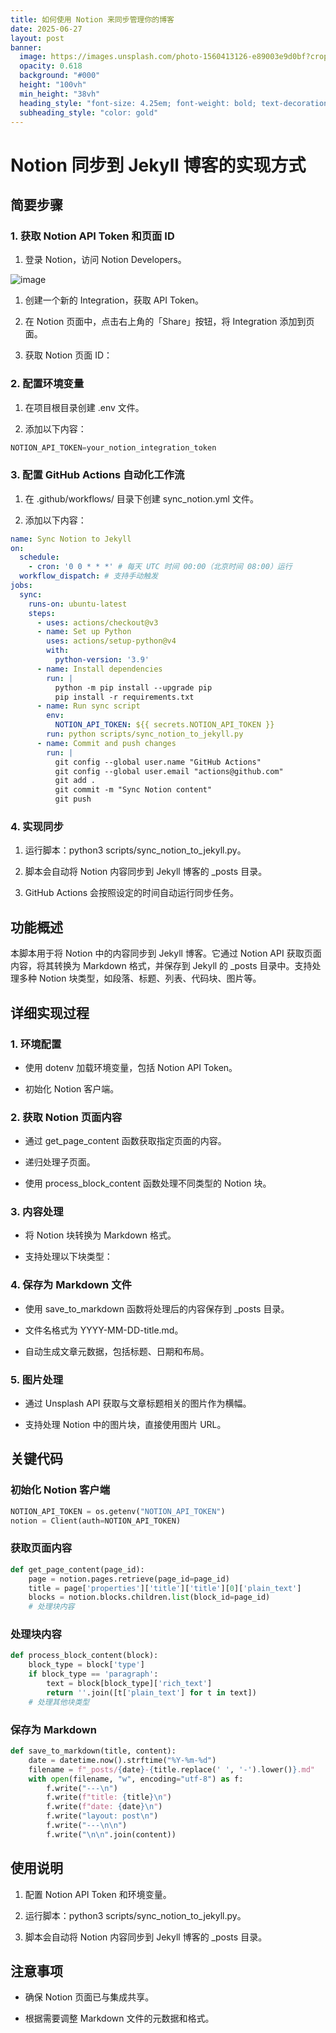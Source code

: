 ```yaml
---
title: 如何使用 Notion 来同步管理你的博客
date: 2025-06-27
layout: post
banner:
  image: https://images.unsplash.com/photo-1560413126-e89003e9d0bf?crop=entropy&cs=tinysrgb&fit=max&fm=jpg&ixid=M3w2OTIwMzJ8MHwxfHJhbmRvbXx8fHx8fHx8fDE3NTEwNTU4MzJ8&ixlib=rb-4.1.0&q=80&w=1080
  opacity: 0.618
  background: "#000"
  height: "100vh"
  min_height: "38vh"
  heading_style: "font-size: 4.25em; font-weight: bold; text-decoration: underline"
  subheading_style: "color: gold"
---
```


# Notion 同步到 Jekyll 博客的实现方式

## 简要步骤

### 1. 获取 Notion API Token 和页面 ID

1. 登录 Notion，访问 Notion Developers。

![image](https://prod-files-secure.s3.us-west-2.amazonaws.com/a7a0cc5a-89b9-4cda-8686-1fba0ca52f40/d19c1afe-dea5-4312-9333-786b0ba83054/image.png?X-Amz-Algorithm=AWS4-HMAC-SHA256&X-Amz-Content-Sha256=UNSIGNED-PAYLOAD&X-Amz-Credential=ASIAZI2LB466RAORD7SF%2F20250627%2Fus-west-2%2Fs3%2Faws4_request&X-Amz-Date=20250627T202351Z&X-Amz-Expires=3600&X-Amz-Security-Token=IQoJb3JpZ2luX2VjEIP%2F%2F%2F%2F%2F%2F%2F%2F%2F%2FwEaCXVzLXdlc3QtMiJHMEUCIQD2zTIQMrlSDeUAw94o%2F96hkW1ofX1UvysLKjlch7OV%2FwIgfWUFWaVpgE4%2BwSbMtQ96ta4nM9R8hpcSVtkPVpERUloq%2FwMIfBAAGgw2Mzc0MjMxODM4MDUiDPIxquoFCJvaoLLYHyrcAwLetJMq6Xh74KbWEn1Q3m1JUbVKcJJOM6m6itYT%2BWikTGrkKkiLBon7QlIX0xWPQYqOGe6BV7TIP2MuWFLaRa2iNdjFHwUZcgsYfsaj0aX8%2B%2FD0qMg8IwN%2BI7pmhN6OctGc%2FX7UTs11%2F8U4MseJ11jjFV87zS7Y2BiFB%2FzI11h2kQuDF7EQ2g2PBWHq4kBaCN5zbLf3%2Fzo0OlREQkUuhzRvMrL4VWbhW2AsXjeXOUkKoJpH4wiFbENfFuygMFqW0x8HRV9rk5SISkBBcakQbaLTLITqMxH3EnCBQNYf2NXGPTmAFpZ8J889UST9z0svReQCAx9q5SdKp%2FvZwGqqsoyKQuPju1j5b%2F2z%2FlXgSoVn8ABzINhS8qwxJBKoKBsOW832HRQtlpfunYyI5uM%2BbJTbK%2FERkqjbb9uMi5u3VxavdA1uzcKZctj%2Fn6XvI0vBc4ZX9IrlvjE5TSoalDnasGKSL3%2F%2B%2FMDEB%2FGHCqBlrtoXwvsxdM4SHnpwAPwEqPTuZXZG3vFETu1sIdbuD9Vfhg8gulFHTsDWsTZ0mkKB1KAa9%2BPirI89cfQ6NLYhFFvOVPGx4HE9%2BCdyP%2FwFLB9%2FKsrDH0BRuSbh6qazTztavc2ivjR27GeS6kNv%2Fq56MP%2FJ%2B8IGOqUBD5tPkUjoK7oTj5ZamtDQJHhnUarAER7ihivx%2FNa7rVylK4Pkn8aPKZhMK3%2Byvaln3YG%2BjM1ucXkKQfJVRL6P%2B2iejyK5u9ZZ4iRgJTAeq0c%2B84e8a3A1F4bZuU2mM9zc74GDRPyOIO6p54j6dT6ha8PiLb1nnBmIAmqEBZsjFl66K8p5gMwcfdFhmgG4ccWNkbWoG11rPn%2B747tDuAB8fRRskzyb&X-Amz-Signature=8437cd268137f4edac74f34fb0ffda871158a2daa0865166ad177dae86a7640d&X-Amz-SignedHeaders=host&x-amz-checksum-mode=ENABLED&x-id=GetObject)

1. 创建一个新的 Integration，获取 API Token。

1. 在 Notion 页面中，点击右上角的「Share」按钮，将 Integration 添加到页面。

1. 获取 Notion 页面 ID：


### 2. 配置环境变量

1. 在项目根目录创建 .env 文件。

1. 添加以下内容：

```javascript
NOTION_API_TOKEN=your_notion_integration_token
```

### 3. 配置 GitHub Actions 自动化工作流

1. 在 .github/workflows/ 目录下创建 sync_notion.yml 文件。

1. 添加以下内容：

```yaml
name: Sync Notion to Jekyll
on:
  schedule:
    - cron: '0 0 * * *' # 每天 UTC 时间 00:00（北京时间 08:00）运行
  workflow_dispatch: # 支持手动触发
jobs:
  sync:
    runs-on: ubuntu-latest
    steps:
      - uses: actions/checkout@v3
      - name: Set up Python
        uses: actions/setup-python@v4
        with:
          python-version: '3.9'
      - name: Install dependencies
        run: |
          python -m pip install --upgrade pip
          pip install -r requirements.txt
      - name: Run sync script
        env:
          NOTION_API_TOKEN: ${{ secrets.NOTION_API_TOKEN }}
        run: python scripts/sync_notion_to_jekyll.py
      - name: Commit and push changes
        run: |
          git config --global user.name "GitHub Actions"
          git config --global user.email "actions@github.com"
          git add .
          git commit -m "Sync Notion content"
          git push
```

### 4. 实现同步

1. 运行脚本：python3 scripts/sync_notion_to_jekyll.py。

1. 脚本会自动将 Notion 内容同步到 Jekyll 博客的 _posts 目录。

1. GitHub Actions 会按照设定的时间自动运行同步任务。

## 功能概述

本脚本用于将 Notion 中的内容同步到 Jekyll 博客。它通过 Notion API 获取页面内容，将其转换为 Markdown 格式，并保存到 Jekyll 的 _posts 目录中。支持处理多种 Notion 块类型，如段落、标题、列表、代码块、图片等。

## 详细实现过程

### 1. 环境配置

- 使用 dotenv 加载环境变量，包括 Notion API Token。

- 初始化 Notion 客户端。

### 2. 获取 Notion 页面内容

- 通过 get_page_content 函数获取指定页面的内容。

- 递归处理子页面。

- 使用 process_block_content 函数处理不同类型的 Notion 块。

### 3. 内容处理

- 将 Notion 块转换为 Markdown 格式。

- 支持处理以下块类型：


### 4. 保存为 Markdown 文件

- 使用 save_to_markdown 函数将处理后的内容保存到 _posts 目录。

- 文件名格式为 YYYY-MM-DD-title.md。

- 自动生成文章元数据，包括标题、日期和布局。

### 5. 图片处理

- 通过 Unsplash API 获取与文章标题相关的图片作为横幅。

- 支持处理 Notion 中的图片块，直接使用图片 URL。

## 关键代码

### 初始化 Notion 客户端

```python
NOTION_API_TOKEN = os.getenv("NOTION_API_TOKEN")
notion = Client(auth=NOTION_API_TOKEN)
```

### 获取页面内容

```python
def get_page_content(page_id):
    page = notion.pages.retrieve(page_id=page_id)
    title = page['properties']['title']['title'][0]['plain_text']
    blocks = notion.blocks.children.list(block_id=page_id)
    # 处理块内容
```

### 处理块内容

```python
def process_block_content(block):
    block_type = block['type']
    if block_type == 'paragraph':
        text = block[block_type]['rich_text']
        return ''.join([t['plain_text'] for t in text])
    # 处理其他块类型
```

### 保存为 Markdown

```python
def save_to_markdown(title, content):
    date = datetime.now().strftime("%Y-%m-%d")
    filename = f"_posts/{date}-{title.replace(' ', '-').lower()}.md"
    with open(filename, "w", encoding="utf-8") as f:
        f.write("---\n")
        f.write(f"title: {title}\n")
        f.write(f"date: {date}\n")
        f.write("layout: post\n")
        f.write("---\n\n")
        f.write("\n\n".join(content))
```

## 使用说明

1. 配置 Notion API Token 和环境变量。

1. 运行脚本：python3 scripts/sync_notion_to_jekyll.py。

1. 脚本会自动将 Notion 内容同步到 Jekyll 博客的 _posts 目录。

## 注意事项

- 确保 Notion 页面已与集成共享。

- 根据需要调整 Markdown 文件的元数据和格式。